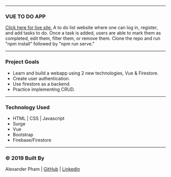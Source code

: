 
---
### VUE TO DO APP
[Click here for live site.](http://difficult-attraction.surge.sh/) A to do list website where one can log in, register, and add tasks to do. Once a task is added, users are able to mark them as completed, edit them, filter them, or remove them. Clone the repo and run "npm install" followed by "npm run serve."

---
### Project Goals
* Learn and build a webapp using 2 new technologies, Vue & Firestore.
* Create user authentication.
* Use firestore as a backend.
* Practice implementing CRUD.

---
### Technology Used
* HTML | CSS | Javascript
* Surge
* Vue
* Bootstrap
* Firebase/Firestore

---
### © 2019 Built By

Alexander Pham | [GitHub](https://github.com/925work) |  [LinkedIn](https://www.linkedin.com/in/alexanderpham626/)
